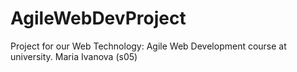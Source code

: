 # AgileWebDevProject
Project for our Web Technology: Agile Web Development course at university.
Maria Ivanova (s05)
